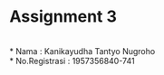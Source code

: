 # Assignment 3
<br>
* Nama           : Kanikayudha Tantyo Nugroho
<br>
* No.Registrasi  : 1957356840-741

